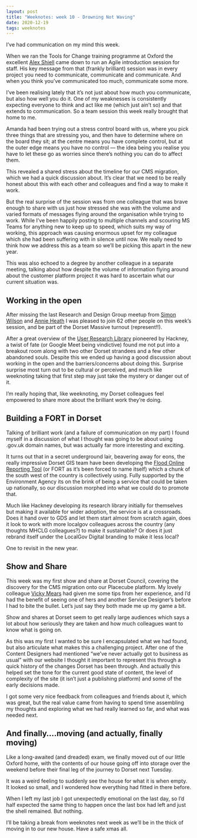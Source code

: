 ```yaml
---
layout: post
title: "Weeknotes: week 10 - Drowning Not Waving"
date: 2020-12-19
tags: weeknotes
---
```


I’ve had communication on my mind this week.

When we ran the Tools for Change training programme at Oxford the excellent [Alex Shiell](https://medium.com/u/36bbd58c3943?source=post_page-----a43121217a28--------------------------------) came down to run an Agile introduction session for staff. His key message from that (frankly brilliant) session was in every project you need to communicate, communicate and communicate. And when you think you’ve communicated too much, communicate some more.

I’ve been realising lately that it’s not just about how much you communicate, but also how well you do it. One of my weaknesses is consistently expecting everyone to think and act like me (which just ain’t so) and that extends to communication. So a team session this week really brought that home to me.

Amanda had been trying out a stress control board with us, where you pick three things that are stressing you, and then have to determine where on the board they sit; at the centre means you have complete control, but at the outer edge means you have no control — the idea being you realise you have to let these go as worries since there’s nothing you can do to affect them.

This revealed a shared stress about the timeline for our CMS migration, which we had a quick discussion about. It’s clear that we need to be really honest about this with each other and colleagues and find a way to make it work.

But the real surprise of the session was from one colleague that was brave enough to share with us just how stressed she was with the volume and varied formats of messages flying around the organisation while trying to work. While I’ve been happily posting to multiple channels and scouring MS Teams for anything new to keep up to speed, which suits my way of working, this approach was causing enormous upset for my colleague which she had been suffering with in silence until now. We really need to think how we address this as a team so we’ll be picking this apart in the new year.

This was also echoed to a degree by another colleague in a separate meeting, talking about how despite the volume of information flying around about the customer platform project it was hard to ascertain what our current situation was.

## Working in the open

After missing the last Research and Design Group meetup from [Simon Wilson](https://medium.com/u/1c8fcaa78b3e?source=post_page-----a43121217a28--------------------------------) and [Annie Heath](https://medium.com/u/274a142ccea9?source=post_page-----a43121217a28--------------------------------) I was pleased to join 62 other people on this week’s session, and be part of the Dorset Massive turnout (represent!!).

After a great overview of the [User Research Library](https://research.localgov.digital/) pioneered by Hackney, a twist of fate (or Google Meet being vindictive) found me not put into a breakout room along with two other Dorset strandees and a few other abandoned souls. Despite this we ended up having a good discussion about working in the open and the barriers/concerns about doing this. Surprise surprise most turn out to be cultural or perceived, and much like weeknoting taking that first step may just take the mystery or danger out of it.

I’m really hoping that, like weeknoting, my Dorset colleagues feel empowered to share more about the brilliant work they’re doing.

## Building a FORT in Dorset

Talking of brilliant work (and a failure of communication on my part) I found myself in a discussion of what I thought was going to be about using .gov.uk domain names, but was actually far more interesting and exciting.

It turns out that in a secret underground lair, beavering away for eons, the really impressive Dorset GIS team have been developing the [Flood Online Reporting Tool](https://swim.geowessex.com/dorset/) (or FORT as it’s been forced to name itself) which a chunk of the south west of the country is collectively using. Fully supported by the Environment Agency its on the brink of being a service that could be taken up nationally, so our discussion morphed into what we could do to promote that.

Much like Hackney developing its research library initially for themselves but making it available for wider adoption, the service is at a crossroads. Does it hand over to GDS and let them start almost from scratch again, does it look to work with more localgov colleagues across the country (any thoughts MHCLG colleagues?) to make it sustainable? Or does it just rebrand itself under the LocalGov Digital branding to make it less local?

One to revisit in the new year.

## Show and Share

This week was my first show and share at Dorset Council, covering the discovery for the CMS migration onto our Placecube platform. My lovely colleague [Vicky Mears](https://medium.com/u/e89f42fa900d?source=post_page-----a43121217a28--------------------------------) had given me some tips from her experience, and I’d had the benefit of seeing one of hers and another Service Designer’s before I had to bite the bullet. Let’s just say they both made me up my game a bit.

Show and shares at Dorset seem to get really large audiences which says a lot about how seriously they are taken and how much colleagues want to know what is going on.

As this was my first I wanted to be sure I encapsulated what we had found, but also articulate what makes this a challenging project. After one of the Content Designers had mentioned “we’ve never actually got to business as usual” with our website I thought it important to represent this through a quick history of the changes Dorset has been through. And actually this helped set the tone for the current good state of content, the level of complexity of the site (it isn’t just a publishing platform) and some of the early decisions made.

I got some very nice feedback from colleagues and friends about it, which was great, but the real value came from having to spend time assembling my thoughts and exploring what we had really learned so far, and what was needed next.

## And finally….moving (and actually, finally moving)

Like a long-awaited (and dreaded) exam, we finally moved out of our little Oxford home, with the contents of our house going off into storage over the weekend before their final leg of the journey to Dorset next Tuesday.

It was a weird feeling to suddenly see the house for what it is when empty. It looked so small, and I wondered how everything had fitted in there before.

When I left my last job I got unexpectedly emotional on the last day, so I’d half expected the same thing to happen once the last box had left and just the shell remained. But nothing.

I’ll be taking a break from weeknotes next week as we’ll be in the thick of moving in to our new house. Have a safe xmas all.
